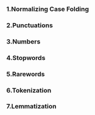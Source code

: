 ### 1.Normalizing Case Folding
### 2.Punctuations
### 3.Numbers
### 4.Stopwords
### 5.Rarewords
### 6.Tokenization
### 7.Lemmatization
